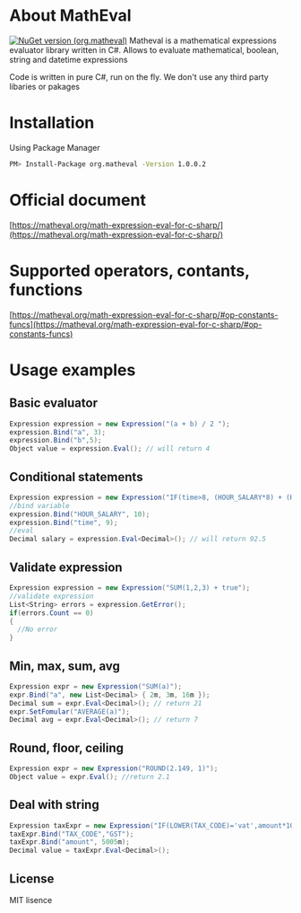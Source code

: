 # About MathEval
[![NuGet version (org.matheval)](https://img.shields.io/nuget/v/org.matheval.svg?style=flat-square)](https://www.nuget.org/packages/org.matheval/)
Matheval is a mathematical expressions evaluator library written in C#. Allows to evaluate mathematical, boolean, string and datetime expressions

Code is written in pure C#, run on the fly. We don't use any third party libaries or pakages

# Installation

Using Package Manager

```bash
PM> Install-Package org.matheval -Version 1.0.0.2
```
# Official document

[https://matheval.org/math-expression-eval-for-c-sharp/](https://matheval.org/math-expression-eval-for-c-sharp/)

# Supported operators, contants, functions

[https://matheval.org/math-expression-eval-for-c-sharp/#op-constants-funcs](https://matheval.org/math-expression-eval-for-c-sharp/#op-constants-funcs)

# Usage examples

## Basic evaluator
```cs
Expression expression = new Expression("(a + b) / 2 ");
expression.Bind("a", 3);
expression.Bind("b",5);
Object value = expression.Eval(); // will return 4
```

## Conditional statements

```cs
Expression expression = new Expression("IF(time>8, (HOUR_SALARY*8) + (HOUR_SALARY*1.25*(time-8)), HOUR_SALARY*time)");
//bind variable
expression.Bind("HOUR_SALARY", 10);
expression.Bind("time", 9);
//eval
Decimal salary = expression.Eval<Decimal>(); // will return 92.5
```

## Validate expression
```cs
Expression expression = new Expression("SUM(1,2,3) + true");
//validate expression
List<String> errors = expression.GetError(); 
if(errors.Count == 0)
{
  //No error
}
```

## Min, max, sum, avg
```cs
Expression expr = new Expression("SUM(a)");
expr.Bind("a", new List<Decimal> { 2m, 3m, 16m });
Decimal sum = expr.Eval<Decimal>(); // return 21
expr.SetFomular("AVERAGE(a)");
Decimal avg = expr.Eval<Decimal>(); // return 7
```
## Round, floor, ceiling
```cs
Expression expr = new Expression("ROUND(2.149, 1)");
Object value = expr.Eval(); //return 2.1
```

## Deal with string
```cs
Expression taxExpr = new Expression("IF(LOWER(TAX_CODE)='vat',amount*10/100,IF(LOWER(TAX_CODE)='gst',amount*15/100,0))");
taxExpr.Bind("TAX_CODE","GST");
taxExpr.Bind("amount", 5005m);
Decimal value = taxExpr.Eval<Decimal>();
```

## License
MIT lisence